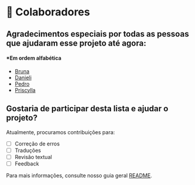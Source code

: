 # 🤝 Colaboradores

## Agradecimentos especiais por todas as pessoas que ajudaram esse projeto até agora:

#### \*Em ordem alfabética

* [Bruna](#)
* [Danieli](#)
* [Pedro](#)
* [Priscylla](#)

## Gostaria de participar desta lista e ajudar o projeto?

Atualmente, procuramos contribuições para:

- [ ] Correção de erros
- [ ] Traduções
- [ ] Revisão textual
- [ ] Feedback

Para mais informações, consulte nosso guia geral [README](README.md).
